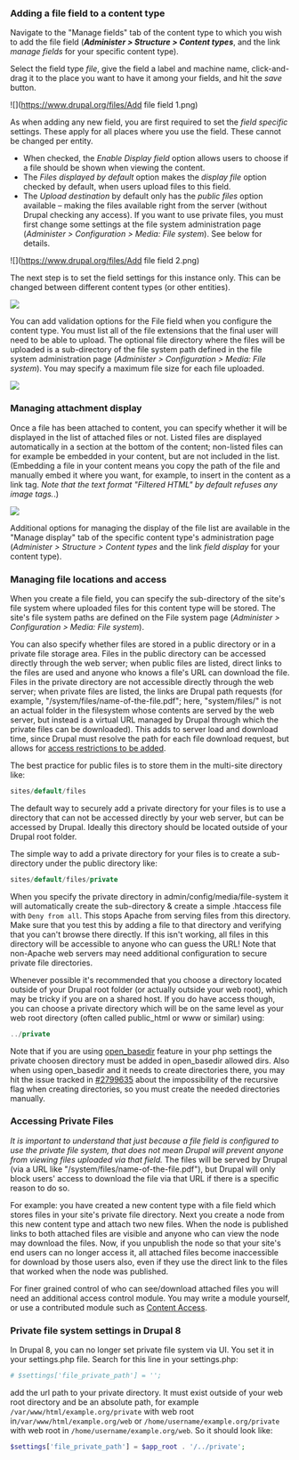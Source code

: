 ### Adding a file field to a content type

Navigate to the "Manage fields" tab of the content type to which you wish to add the file field (_**Administer > Structure > Content types**_, and the link _manage fields_ for your specific content type).

Select the field type _file_, give the field a label and machine name, click-and-drag it to the place you want to have it among your fields, and hit the _save_ button.

![](https://www.drupal.org/files/Add file field 1.png)

As when adding any new field, you are first required to set the _field specific_ settings. These apply for all places where you use the field. These cannot be changed per entity.

* When checked, the _Enable Display field_ option allows users to choose if a file should be shown when viewing the content.
* The _Files displayed by default_ option makes the _display file_ option checked by default, when users upload files to this field.
* The _Upload destination_ by default only has the _public files_ option available – making the files available right from the server (without Drupal checking any access). If you want to use private files, you must first change some settings at the file system administration page (_Administer > Configuration > Media: File system_). See below for details.

![](https://www.drupal.org/files/Add file field 2.png)

The next step is to set the field settings for this instance only. This can be changed between different content types (or other entities).

![](https://www.drupal.org/files/File_field_settings_1.png)

You can add validation options for the File field when you configure the content type. You must list all of the file extensions that the final user will need to be able to upload. The optional file directory where the files will be uploaded is a sub-directory of the file system path defined in the file system administration page (_Administer > Configuration > Media: File system_). You may specify a maximum file size for each file uploaded.

![](https://www.drupal.org/files/File_field_settings_2.png)

### Managing attachment display

Once a file has been attached to content, you can specify whether it will be displayed in the list of attached files or not. Listed files are displayed automatically in a section at the bottom of the content; non-listed files can for example be embedded in your content, but are not included in the list. (Embedding a file in your content means you copy the path of the file and manually embed it where you want, for example, to insert in the content as a link tag. _Note that the text format "Filtered HTML" by default refuses any image tags._.)

![](https://www.drupal.org/files/File_field_settings_4.png)

Additional options for managing the display of the file list are available in the "Manage display" tab of the specific content type's administration page (_Administer > Structure > Content types_ and the link _field display_ for your content type).

### Managing file locations and access

When you create a file field, you can specify the sub-directory of the site's file system where uploaded files for this content type will be stored. The site's file system paths are defined on the File system page (_Administer > Configuration > Media: File system_).

You can also specify whether files are stored in a public directory or in a private file storage area. Files in the public directory can be accessed directly through the web server; when public files are listed, direct links to the files are used and anyone who knows a file's URL can download the file. Files in the private directory are not accessible directly through the web server; when private files are listed, the links are Drupal path requests (for example, "/system/files/name-of-the-file.pdf"; here, "system/files/" is not an actual folder in the filesystem whose contents are served by the web server, but instead is a virtual URL managed by Drupal through which the private files can be downloaded). This adds to server load and download time, since Drupal must resolve the path for each file download request, but allows for [access restrictions to be added](#content-accessing-private-files).

The best practice for public files is to store them in the multi-site directory like:

```php
sites/default/files

```

The default way to securely add a private directory for your files is to use a directory that can not be accessed directly by your web server, but can be accessed by Drupal. Ideally this directory should be located outside of your Drupal root folder.

The simple way to add a private directory for your files is to create a sub-directory under the public directory like:

```php
sites/default/files/private

```

When you specify the private directory in admin/config/media/file-system it will automatically create the sub-directory & create a simple .htaccess file with `Deny from all`. This stops Apache from serving files from this directory. Make sure that you test this by adding a file to that directory and verifying that you can't browse there directly. If this isn't working, all files in this directory will be accessible to anyone who can guess the URL! Note that non-Apache web servers may need additional configuration to secure private file directories.

Whenever possible it's recommended that you choose a directory located outside of your Drupal root folder (or actually outside your web root), which may be tricky if you are on a shared host. If you do have access though, you can choose a private directory which will be on the same level as your web root directory (often called public\_html or www or similar) using:

```php
../private

```

Note that if you are using [open\_basedir](https://www.php.net/manual/en/ini.core.php#ini.open-basedir) feature in your php settings the private choosen directory must be added in open\_basedir allowed dirs. Also when using open\_basedir and it needs to create directories there, you may hit the issue tracked in [#2799635](https://www.drupal.org/project/drupal/issues/2799635) about the impossibility of the recursive flag when creating directories, so you must create the needed directories manually.

### 

### Accessing Private Files

_It is important to understand that just because a file field is configured to use the private file system, that does not mean Drupal will prevent anyone from viewing files uploaded via that field._ The files will be served by Drupal (via a URL like "/system/files/name-of-the-file.pdf"), but Drupal will only block users' access to download the file via that URL if there is a specific reason to do so.

For example: you have created a new content type with a file field which stores files in your site's private file directory. Next you create a node from this new content type and attach two new files. When the node is published links to both attached files are visible and anyone who can view the node may download the files. Now, if you unpublish the node so that your site's end users can no longer access it, all attached files become inaccessible for download by those users also, even if they use the direct link to the files that worked when the node was published.

For finer grained control of who can see/download attached files you will need an additional access control module. You may write a module yourself, or use a contributed module such as [Content Access](http://drupal.org/project/content%5Faccess).

### Private file system settings in Drupal 8

In Drupal 8, you can no longer set private file system via UI. You set it in your settings.php file. Search for this line in your settings.php:

```php
# $settings['file_private_path'] = '';

```

add the url path to your private directory. It must exist outside of your web root directory and be an absolute path, for example `/var/www/html/example.org/private` with web root in`/var/www/html/example.org/web` or `/home/username/example.org/private` with web root in `/home/username/example.org/web`. So it should look like:

```php
$settings['file_private_path'] = $app_root . '/../private';

```